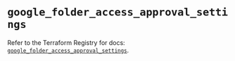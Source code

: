 # `google_folder_access_approval_settings`

Refer to the Terraform Registry for docs: [`google_folder_access_approval_settings`](https://registry.terraform.io/providers/hashicorp/google-beta/6.11.2/docs/resources/google_folder_access_approval_settings).
